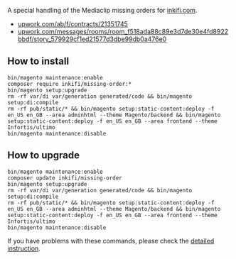 A special handling of the Mediaclip missing orders for [inkifi.com](https://inkifi.com).  
- [upwork.com/ab/f/contracts/21351745](https://www.upwork.com/ab/f/contracts/21351745)
- [upwork.com/messages/rooms/room_f518ada88c89e3d7de30e4fd8922bbdf/story_579929cf1ed21577d3dbe99db0a476e0](https://www.upwork.com/messages/rooms/room_f518ada88c89e3d7de30e4fd8922bbdf/story_579929cf1ed21577d3dbe99db0a476e0)

## How to install
```
bin/magento maintenance:enable
composer require inkifi/missing-order:*
bin/magento setup:upgrade
rm -rf var/di var/generation generated/code && bin/magento setup:di:compile
rm -rf pub/static/* && bin/magento setup:static-content:deploy -f en_US en_GB --area adminhtml --theme Magento/backend && bin/magento setup:static-content:deploy -f en_US en_GB --area frontend --theme Infortis/ultimo
bin/magento maintenance:disable
```

## How to upgrade
```
bin/magento maintenance:enable
composer update inkifi/missing-order
bin/magento setup:upgrade
rm -rf var/di var/generation generated/code && bin/magento setup:di:compile
rm -rf pub/static/* && bin/magento setup:static-content:deploy -f en_US en_GB --area adminhtml --theme Magento/backend && bin/magento setup:static-content:deploy -f en_US en_GB --area frontend --theme Infortis/ultimo
bin/magento maintenance:disable
```

If you have problems with these commands, please check the [detailed instruction](https://mage2.pro/t/263).